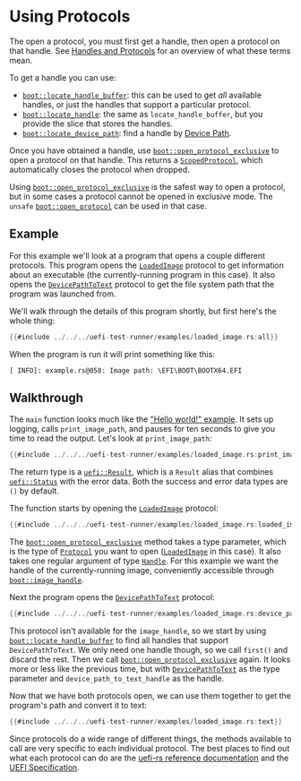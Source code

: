 # Using Protocols

The open a protocol, you must first get a handle, then open a protocol
on that handle. See [Handles and Protocols] for an overview of what
these terms mean.

To get a handle you can use:
* [`boot::locate_handle_buffer`]: this can be used to get _all_
  available handles, or just the handles that support a particular
  protocol.
* [`boot::locate_handle`]: the same as `locate_handle_buffer`,
  but you provide the slice that stores the handles.
* [`boot::locate_device_path`]: find a handle by [Device Path].

Once you have obtained a handle, use
[`boot::open_protocol_exclusive`] to open a protocol on that
handle. This returns a [`ScopedProtocol`], which automatically closes
the protocol when dropped.

Using [`boot::open_protocol_exclusive`] is the safest way to
open a protocol, but in some cases a protocol cannot be opened in
exclusive mode. The `unsafe` [`boot::open_protocol`] can be used
in that case.

## Example

For this example we'll look at a program that opens a couple different
protocols. This program opens the [`LoadedImage`] protocol to get
information about an executable (the currently-running program in this
case). It also opens the [`DevicePathToText`] protocol to get the file
system path that the program was launched from.

We'll walk through the details of this program shortly, but first here's
the whole thing:

```rust
{{#include ../../../uefi-test-runner/examples/loaded_image.rs:all}}
```

When the program is run it will print something like this:

```text
[ INFO]: example.rs@058: Image path: \EFI\BOOT\BOOTX64.EFI
```

## Walkthrough

The `main` function looks much like the ["Hello world!" example]. It
sets up logging, calls `print_image_path`, and pauses for ten seconds to
give you time to read the output. Let's look at `print_image_path`:

```rust
{{#include ../../../uefi-test-runner/examples/loaded_image.rs:print_image_path}}
```

The return type is a [`uefi::Result`], which is a `Result` alias that
combines [`uefi::Status`] with the error data. Both the success and
error data types are `()` by default.

The function starts by opening the [`LoadedImage`] protocol:

```rust
{{#include ../../../uefi-test-runner/examples/loaded_image.rs:loaded_image}}
```

The [`boot::open_protocol_exclusive`] method takes a type parameter, which is
the type of [`Protocol`] you want to open ([`LoadedImage`] in this
case). It also takes one regular argument of type [`Handle`]. For this
example we want the handle of the currently-running image, conveniently
accessible through [`boot::image_handle`].

Next the program opens the [`DevicePathToText`] protocol:

```rust
{{#include ../../../uefi-test-runner/examples/loaded_image.rs:device_path}}
```

This protocol isn't available for the `image_handle`, so we start by
using [`boot::locate_handle_buffer`] to find all handles that support
`DevicePathToText`. We only need one handle though, so we call `first()`
and discard the rest. Then we call [`boot::open_protocol_exclusive`] again. It
looks more or less like the previous time, but with [`DevicePathToText`]
as the type parameter and `device_path_to_text_handle` as the handle.

Now that we have both protocols open, we can use them together to get
the program's path and convert it to text:

```rust
{{#include ../../../uefi-test-runner/examples/loaded_image.rs:text}}
```

Since protocols do a wide range of different things, the methods
available to call are very specific to each individual protocol. The
best places to find out what each protocol can do are the [uefi-rs
reference documentation] and the [UEFI Specification].

[Device Path]: ../concepts/device_paths.md
[Handles and Protocols]: ../concepts/handles_and_protocols.md
[UEFI Specification]: https://uefi.org/specifications
[`boot::image_handle`]: https://docs.rs/uefi/latest/uefi/boot/fn.image_handle.html
[`boot::locate_device_path`]: https://docs.rs/uefi/latest/uefi/boot/fn.locate_device_path.html
[`boot::locate_handle_buffer`]: https://docs.rs/uefi/latest/uefi/boot/fn.locate_handle_buffer.html
[`boot::locate_handle`]: https://docs.rs/uefi/latest/uefi/boot/fn.locate_handle.html
[`boot::open_protocol`]: https://docs.rs/uefi/latest/uefi/boot/fn.open_protocol.html
[`boot::open_protocol_exclusive`]: https://docs.rs/uefi/latest/uefi/boot/fn.open_protocol_exclusive.html
[`DevicePathToText`]: https://docs.rs/uefi/latest/uefi/proto/device_path/text/struct.DevicePathToText.html
["Hello world!" example]: ../tutorial/app.html
[`Handle`]: https://docs.rs/uefi/latest/uefi/data_types/struct.Handle.html
[`LoadedImage`]: https://docs.rs/uefi/latest/uefi/proto/loaded_image/struct.LoadedImage.html
[`OpenProtocolAttributes::Exclusive`]: https://docs.rs/uefi/latest/uefi/table/boot/enum.OpenProtocolAttributes.html#variant.Exclusive
[`OpenProtocolAttributes`]: https://docs.rs/uefi/latest/uefi/table/boot/enum.OpenProtocolAttributes.html
[`OpenProtocolParams`]: https://docs.rs/uefi/latest/uefi/table/boot/struct.OpenProtocolParams.html
[`Protocol`]: https://docs.rs/uefi/latest/uefi/proto/trait.Protocol.html
[`ScopedProtocol`]: https://docs.rs/uefi/latest/uefi/boot/struct.ScopedProtocol.html
[uefi-rs reference documentation]: https://docs.rs/uefi/latest/uefi/proto/index.html
[`uefi::Result`]: https://docs.rs/uefi/latest/uefi/type.Result.html
[`uefi::Status`]: https://docs.rs/uefi/latest/uefi/struct.Status.html
